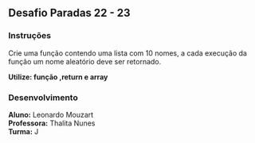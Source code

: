 ## Desafio Paradas 22 - 23

### Instruções

<p>Crie uma função contendo uma lista com 10 nomes, a cada execução da função um nome aleatório deve ser retornado.

<b>Utilize: função ,return e array</b></p>

### Desenvolvimento

<p><b>Aluno:</b> Leonardo Mouzart<br>
<b>Professora:</b> Thalita Nunes<br>
<b>Turma:</b> J
